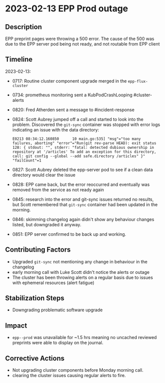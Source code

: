 # 2023-02-13 EPP Prod outage

## Description

EPP preprint pages were throwing a 500 error. The cause of the 500 was due to the EPP server pod being not ready, and not routable from EPP client

## Timeline

2023-02-13:

* 0717: Routine cluster component upgrade merged in the `epp-flux-cluster`
* 0734: prometheus monitoring sent a KubPodCrashLooping #cluster-alerts
* 0820: Fred Atherden sent a message to #incident-response
* 0824: Scott Aubrey jumped off a call and started to look into the problem. Discovered the `git-sync` container was stopped with error logs indicating an issue with the data directory:

    `E0213 08:34:12.160850      10 main.go:535] "msg"="too many failures, aborting" "error"="Run(git rev-parse HEAD): exit status 128: { stdout: "", stderr: "fatal: detected dubious ownership in repository at '/articles' To add an exception for this directory, call: git config --global --add safe.directory /articles" }" "failCount"=1`
* 0827: Scott Aubrey deleted the epp-server pod to see if a clean data directory would clear the issue
* 0828: EPP came back, but the error reoccurred and eventually was removed from the service as not ready again
* 0845: research into the error and git-sync issues returned no results, but Scott remembered that `git-sync` container had been updated in the morning.
* 0846: skimming changelog again didn't show any behaviour changes listed, but downgraded it anyway.
* 0851: EPP server confirmed to be back up and working.

## Contributing Factors

* Upgraded `git-sync` not mentioning any change in behaviour in the changelog
* early morning call with Luke Scott didn't notice the alerts or outage
* The cluster has been throwing alerts on a regular basis due to issues with ephemeral resources (alert fatigue)

## Stabilization Steps

* Downgrading problematic software upgrade

## Impact

* `epp--prod` was unavailable for ~1.5 hrs meaning no uncached reviewed preprints were able to display on the journal.

## Corrective Actions

* Not upgrading cluster components before Monday morning call.
* clearing the cluster issues causing regular alerts to fire.
